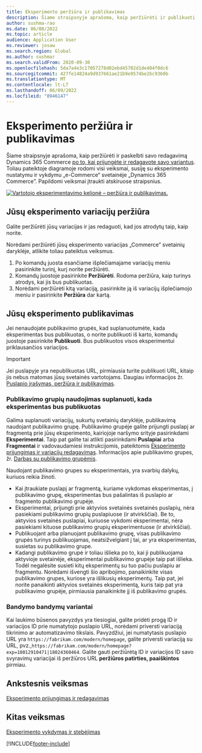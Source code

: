 ```yaml
---
title: Eksperimento peržiūra ir publikavimas
description: Šiame straipsnyje aprašoma, kaip peržiūrėti ir publikuoti laiškų publikavimą iš Dynamics 365 Commerce.
author: sushma-rao
ms.date: 06/08/2022
ms.topic: article
audience: Application User
ms.reviewer: josaw
ms.search.region: Global
ms.author: sushmar
ms.search.validFrom: 2020-09-30
ms.openlocfilehash: 5da7a4e3c17057278d02ebd45702d1de404f0dc6
ms.sourcegitcommit: 427fe14824a9d937661ae21b9e9574be2bc9360b
ms.translationtype: MT
ms.contentlocale: lt-LT
ms.lasthandoff: 06/09/2022
ms.locfileid: "8946147"
---
```

# <a name="preview-and-publish-an-experiment"></a>Eksperimento peržiūra ir publikavimas

Šiame straipsnyje aprašoma, kaip peržiūrėti ir paskelbti savo redagavimą Dynamics 365 Commerce [po to, kai prijungėte ir redagavote savo variantus](experimentation-connect-edit.md). Toliau pateiktoje diagramoje rodomi visi veiksmai, susiję su eksperimento nustatymu ir vykdymu „e-Commerce“ svetainėje „Dynamics 365 Commerce”. Papildomi veiksmai įtraukti atskiruose straipsnius.

[ ![Vartotojo eksperimentavimo kelionė – peržiūra ir publikavimas.](./media/experimentation_preview_publish.svg) ](./media/experimentation_preview_publish.svg#lightbox)

## <a name="preview-your-experiment-variations"></a>Jūsų eksperimento variacijų peržiūra
Galite peržiūrėti jūsų variacijas ir jas redaguoti, kad jos atrodytų taip, kaip norite.

Norėdami peržiūrėti jūsų eksperimento variacijas „Commerce” svetainių daryklėje, atlikite toliau pateiktus veiksmus.

1. Po komandų juosta esančiame išplečiamajame variacijų meniu pasirinkite turinį, kurį norite peržiūrėti. 
1. Komandų juostoje pasirinkite **Peržiūrėti**. Rodoma peržiūra, kaip turinys atrodys, kai jis bus publikuotas.
1. Norėdami peržiūrėti kitą variaciją, pasirinkite ją iš variacijų išplečiamojo meniu ir pasirinkite **Peržiūra** dar kartą.

## <a name="publish-your-experiment"></a>Jūsų eksperimento publikavimas
Jei nenaudojate publikavimo grupės, kad suplanuotumėte, kada eksperimentas bus publikuotas, o norite publikuoti iš karto, komandų juostoje pasirinkite **Publikuoti**. Bus publikuotos visos eksperimentui priklausančios variacijos.
    
> [!IMPORTANT]
> Jei puslapyje yra nepublikuotas URL, pirmiausia turite publikuoti URL, kitaip jis nebus matomas jūsų svetainės vartotojams. Daugiau informacijos žr. [Puslapio įrašymas, peržiūra ir publikavimas](save-preview-publish-page.md).
    
### <a name="use-publish-groups-to-schedule-when-your-experiment-goes-live"></a>Publikavimo grupių naudojimas suplanuoti, kada eksperimentas bus publikuotas
Galima suplanuoti variacijų, sukurtų svetainių daryklėje, publikavimą naudojant publikavimo grupę. Publikavimo grupėje galite prijungti puslapį ar fragmentą prie jūsų eksperimento, kairiojoje naršymo srityje pasirinkdami **Eksperimentai**. Taip pat galite tai atlikti pasirinkdami **Puslapiai** arba **Fragmentai** ir vadovaudamiesi instrukcijomis, pateiktomis [Eksperimento prijungimas ir variacijų redagavimas](experimentation-connect-edit.md). Informacijos apie publikavimo grupes, žr. [Darbas su publikavimo grupėmis](publish-groups.md).

Naudojant publikavimo grupes su eksperimentais, yra svarbių dalykų, kuriuos reikia žinoti.
- Kai įtraukiate puslapį ar fragmentą, kuriame vykdomas eksperimentas, į publikavimo grupę, eksperimentas bus pašalintas iš puslapio ar fragmento publikavimo grupėje.
- Eksperimentai, prijungti prie aktyvios svetainės svetainės puslapių, nėra pasiekiami publikavimo grupių puslapiuose (ir atvirkščiai). Be to, aktyvios svetainės puslapiai, kuriuose vykdomi eksperimentai, nėra pasiekiami kituose publikavimo grupių eksperimentuose (ir atvirkščiai).
- Publikuojant arba planuojant publikavimo grupę, visas publikavimo grupės turinys publikuojamas, neatsižvelgiant į tai, ar yra eksperimentas, susietas su publikavimo grupe.
- Kadangi publikavimo grupė ir toliau išlieka po to, kai ji publikuojama aktyvioje svetainėje, eksperimentai publikavimo grupėje taip pat išlieka. Todėl negalėsite susieti kitų eksperimentų su tuo pačiu puslapiu ar fragmentu. Norėdami išvengti šio apribojimo, panaikinkite visas publikavimo grupes, kuriose yra išlikusių eksperimentų. Taip pat, jei norite panaikinti aktyvios svetainės eksperimentą, kuris taip pat yra publikavimo grupėje, pirmiausia panaikinkite jį iš publikavimo grupės.

### <a name="force-variations-for-testing"></a>Bandymo bandymų variantai

Kai laukimo būsenos pavyzdys yra tiesiogiai, galite pridėti progą ID ir variacijos ID prie numatytojo puslapio URL, norėdami priversti variaciją tikrinimo ar automatizavimo tikslais. Pavyzdžiui, jei numatytasis puslapio URL yra `https://fabrikam.com/modern/homepage`, galite priversti variaciją su URL, pvz.,`https://fabrikam.com/modern/homepage?exp=18012910471|18024360464`. Galite gauti peržiūrėtą ID ir variacijos ID savo svyravimų variacijai iš peržiūros URL **peržiūros patirties, paaiškintos** pirmiau.

## <a name="previous-step"></a>Ankstesnis veiksmas
[Eksperimento prijungimas ir redagavimas](experimentation-connect-edit.md)

## <a name="next-step"></a>Kitas veiksmas
[Eksperimento vykdymas ir stebėjimas](experimentation-run-monitor.md)


[!INCLUDE[footer-include](../includes/footer-banner.md)]

